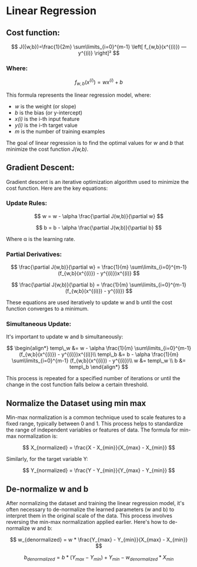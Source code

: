 # Linear Regression

## Cost function:

$$
J({w,b})=\frac{1}{2m} \sum\limits_{i=0}^{m-1} \left[ f_{w,b}(x^{(i)}) — y^{(i)} \right]²
$$

### Where:

$$
f_{w,b}(x^{(i)}) = wx^{(i)} + b
$$

This formula represents the linear regression model, where:

- *w* is the weight (or slope)
- *b* is the bias (or y-intercept)
- *x(i)* is the i-th input feature
- *y(i)* is the i-th target value
- *m* is the number of training examples

The goal of linear regression is to find the optimal values for *w* and *b* that minimize the cost function *J(w,b)*.

## Gradient Descent:

Gradient descent is an iterative optimization algorithm used to minimize the cost function. Here are the key equations:

### Update Rules:

$$
w = w - \alpha \frac{\partial J(w,b)}{\partial w}
$$

$$
b = b - \alpha \frac{\partial J(w,b)}{\partial b}
$$

Where α is the learning rate.

### Partial Derivatives:

$$
\frac{\partial J(w,b)}{\partial w} = \frac{1}{m} \sum\limits_{i=0}^{m-1} (f_{w,b}(x^{(i)}) - y^{(i)})x^{(i)}
$$

$$
\frac{\partial J(w,b)}{\partial b} = \frac{1}{m} \sum\limits_{i=0}^{m-1} (f_{w,b}(x^{(i)}) - y^{(i)})
$$

These equations are used iteratively to update w and b until the cost function converges to a minimum.

### Simultaneous Update:

It's important to update w and b simultaneously:

$$
\begin{align*}
temp\_w &= w - \alpha \frac{1}{m} \sum\limits_{i=0}^{m-1} (f_{w,b}(x^{(i)}) - y^{(i)})x^{(i)}\\
temp\_b &= b - \alpha \frac{1}{m} \sum\limits_{i=0}^{m-1} (f_{w,b}(x^{(i)}) - y^{(i)})\\
w &= temp\_w \\
b &= temp\_b
\end{align*}
$$

This process is repeated for a specified number of iterations or until the change in the cost function falls below a certain threshold.

## Normalize the Dataset using min max

Min-max normalization is a common technique used to scale features to a fixed range, typically between 0 and 1. This process helps to standardize the range of independent variables or features of data. The formula for min-max normalization is:

$$
X_{normalized} = \frac{X - X_{min}}{X_{max} - X_{min}}
$$

Similarly, for the target variable Y:

$$
Y_{normalized} = \frac{Y - Y_{min}}{Y_{max} - Y_{min}}
$$

## De-normalize w and b

After normalizing the dataset and training the linear regression model, it's often necessary to de-normalize the learned parameters (w and b) to interpret them in the original scale of the data. This process involves reversing the min-max normalization applied earlier. Here's how to de-normalize w and b:

$$
w_{denormalized} = w * \frac{Y_{max} - Y_{min}}{X_{max} - X_{min}}
$$

$$
b_{denormalized} = b * (Y_{max} - Y_{min}) + Y_{min} - w_{denormalized} * X_{min}
$$
